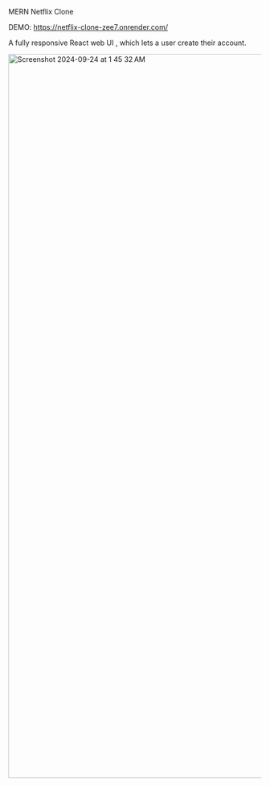 MERN Netflix Clone 

DEMO: https://netflix-clone-zee7.onrender.com/

A fully responsive React web UI , which lets a user create their account.

<img width="1440" alt="Screenshot 2024-09-24 at 1 45 32 AM" src="https://github.com/user-attachments/assets/c833d8c1-67c4-4566-a26a-3ebcf1491934">
